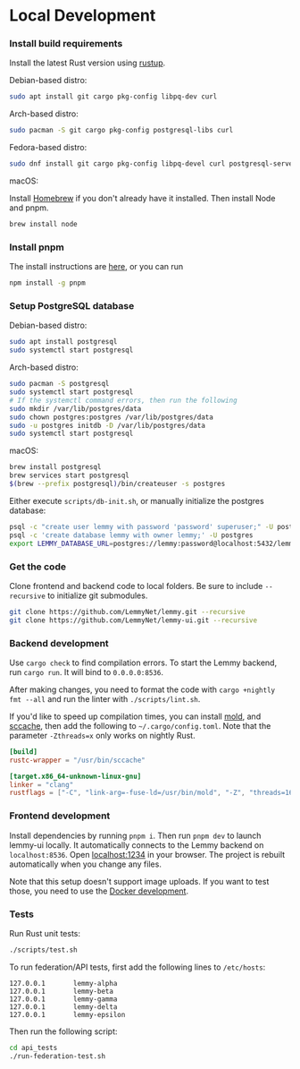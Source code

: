 # Local Development

### Install build requirements

Install the latest Rust version using [rustup](https://www.rust-lang.org/tools/install).

Debian-based distro:

```bash
sudo apt install git cargo pkg-config libpq-dev curl
```

Arch-based distro:

```bash
sudo pacman -S git cargo pkg-config postgresql-libs curl
```

Fedora-based distro:

```bash
sudo dnf install git cargo pkg-config libpq-devel curl postgresql-server postgresql-contrib
```

macOS:

Install [Homebrew](https://brew.sh/) if you don't already have it installed. Then install Node and pnpm.

```bash
brew install node
```

### Install pnpm

The install instructions are [here](https://pnpm.io/installation), or you can run

```bash
npm install -g pnpm
```

### Setup PostgreSQL database

Debian-based distro:

```bash
sudo apt install postgresql
sudo systemctl start postgresql
```

Arch-based distro:

```bash
sudo pacman -S postgresql
sudo systemctl start postgresql
# If the systemctl command errors, then run the following
sudo mkdir /var/lib/postgres/data
sudo chown postgres:postgres /var/lib/postgres/data
sudo -u postgres initdb -D /var/lib/postgres/data
sudo systemctl start postgresql
```

macOS:

```bash
brew install postgresql
brew services start postgresql
$(brew --prefix postgresql)/bin/createuser -s postgres
```

Either execute `scripts/db-init.sh`, or manually initialize the postgres database:

```bash
psql -c "create user lemmy with password 'password' superuser;" -U postgres
psql -c 'create database lemmy with owner lemmy;' -U postgres
export LEMMY_DATABASE_URL=postgres://lemmy:password@localhost:5432/lemmy
```

### Get the code

Clone frontend and backend code to local folders. Be sure to include `--recursive` to initialize git submodules.

```bash
git clone https://github.com/LemmyNet/lemmy.git --recursive
git clone https://github.com/LemmyNet/lemmy-ui.git --recursive
```

### Backend development

Use `cargo check` to find compilation errors. To start the Lemmy backend, run `cargo run`. It will bind to `0.0.0.0:8536`.

After making changes, you need to format the code with `cargo +nightly fmt --all` and run the linter with `./scripts/lint.sh`.

If you'd like to speed up compilation times, you can install [mold](https://github.com/rui314/mold), and [sccache](https://github.com/mozilla/sccache), then add the following to `~/.cargo/config.toml`. Note that the parameter `-Zthreads=x` only works on nightly Rust.

```toml
[build]
rustc-wrapper = "/usr/bin/sccache"

[target.x86_64-unknown-linux-gnu]
linker = "clang"
rustflags = ["-C", "link-arg=-fuse-ld=/usr/bin/mold", "-Z", "threads=16"]
```

### Frontend development

Install dependencies by running `pnpm i`. Then run `pnpm dev` to launch lemmy-ui locally. It automatically connects to the Lemmy backend on `localhost:8536`. Open [localhost:1234](http://localhost:1234) in your browser. The project is rebuilt automatically when you change any files.

Note that this setup doesn't support image uploads. If you want to test those, you need to use the
[Docker development](03-docker-development.md).

### Tests

Run Rust unit tests:

```bash
./scripts/test.sh
```

To run federation/API tests, first add the following lines to `/etc/hosts`:

```
127.0.0.1       lemmy-alpha
127.0.0.1       lemmy-beta
127.0.0.1       lemmy-gamma
127.0.0.1       lemmy-delta
127.0.0.1       lemmy-epsilon
```

Then run the following script:

```bash
cd api_tests
./run-federation-test.sh
```
